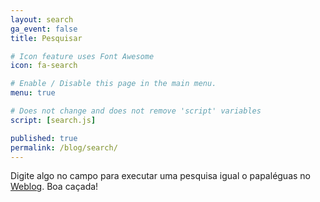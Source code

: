 ```yaml
---
layout: search
ga_event: false
title: Pesquisar

# Icon feature uses Font Awesome
icon: fa-search

# Enable / Disable this page in the main menu.
menu: true

# Does not change and does not remove 'script' variables
script: [search.js]

published: true
permalink: /blog/search/
---
```


Digite algo no campo para executar uma pesquisa igual o papaléguas no [Weblog]({{site.url}}{{site.baseurl}}/blog/). Boa caçada!

